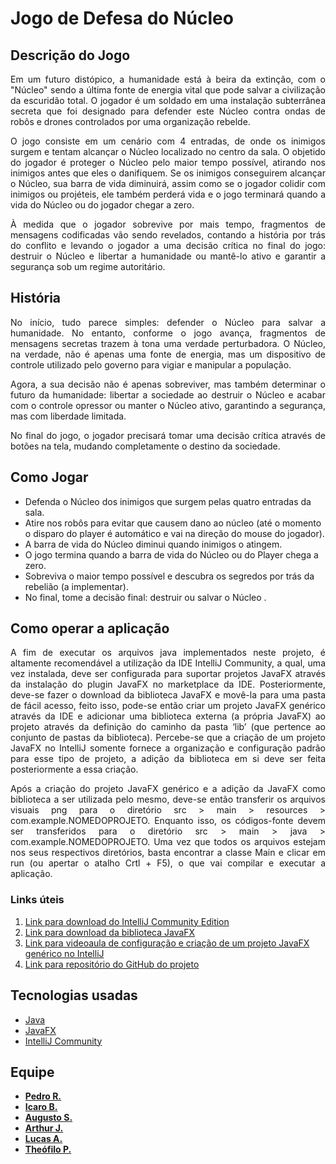 # Jogo de Defesa do Núcleo

## Descrição do Jogo

<p style="text-align: justify;">
Em um futuro distópico, a humanidade está à beira da extinção, com o "Núcleo" sendo a última fonte de energia vital que pode salvar a civilização da escuridão total. O jogador é um soldado em uma instalação subterrânea secreta que foi designado para defender este Núcleo contra ondas de robôs e drones controlados por uma organização rebelde.
</p>

<p style="text-align: justify;">
O jogo consiste em um cenário com 4 entradas, de onde os inimigos surgem e tentam alcançar o Núcleo localizado no centro da sala. O objetido do jogador é proteger o Núcleo pelo maior tempo possível, atirando nos inimigos antes que eles o danifiquem. Se os inimigos conseguirem alcançar o Núcleo, sua barra de vida diminuirá, assim como se o jogador colidir com inimigos ou projéteis, ele também perderá vida e o jogo terminará quando a vida do Núcleo ou do jogador chegar a zero.
</p>

<p style="text-align: justify;">
À medida que o jogador sobrevive por mais tempo, fragmentos de mensagens codificadas vão sendo revelados, contando a história por trás do conflito e levando o jogador a uma decisão crítica no final do jogo: destruir o Núcleo e libertar a humanidade ou mantê-lo ativo e garantir a segurança sob um regime autoritário.
</p>

## História

<p style="text-align: justify;">
No início, tudo parece simples: defender o Núcleo para salvar a humanidade. No entanto, conforme o jogo avança, fragmentos de mensagens secretas trazem à tona uma verdade perturbadora. O Núcleo, na verdade, não é apenas uma fonte de energia, mas um dispositivo de controle utilizado pelo governo para vigiar e manipular a população.
</p>

<p style="text-align: justify;">
Agora, a sua decisão não é apenas sobreviver, mas também determinar o futuro da humanidade: libertar a sociedade ao destruir o Núcleo e acabar com o controle opressor ou manter o Núcleo ativo, garantindo a segurança, mas com liberdade limitada.
</p>

<p style="text-align: justify;">
No final do jogo, o jogador precisará tomar uma decisão crítica através de botões na tela, mudando completamente o destino da sociedade.
</p>

## Como Jogar

- Defenda o Núcleo dos inimigos que surgem pelas quatro entradas da sala.
- Atire nos robôs para evitar que causem dano ao núcleo (até o momento o disparo do player é automático e vai na direção do mouse do jogador).
- A barra de vida do Núcleo diminui quando inimigos o atingem.
- O jogo termina quando a barra de vida do Núcleo ou do Player chega a zero.
- Sobreviva o maior tempo possível e descubra os segredos por trás da rebelião (a implementar).
- No final, tome a decisão final: destruir ou salvar o Núcleo .

## Como operar a aplicação

<p style="text-align: justify;">
A fim de executar os arquivos java implementados neste projeto, é altamente recomendável a utilização da IDE IntelliJ Community, a qual, uma vez instalada, deve ser configurada para suportar projetos JavaFX através da instalação do plugin JavaFX no marketplace da IDE. Posteriormente, deve-se fazer o download da biblioteca JavaFX e movê-la para uma pasta de fácil acesso, feito isso, pode-se então criar um projeto JavaFX genérico através da IDE e adicionar uma biblioteca externa (a própria JavaFX) ao projeto através da definição do caminho da pasta ‘lib’ (que pertence ao conjunto de pastas da biblioteca). Percebe-se que a criação de um projeto JavaFX no IntelliJ somente fornece a organização  e configuração padrão para esse tipo de projeto, a adição da biblioteca em si deve ser feita posteriormente a essa criação.
</p>

<p style="text-align: justify;">
Após a criação do projeto JavaFX genérico e a adição da JavaFX como biblioteca a ser utilizada pelo mesmo, deve-se então transferir os arquivos visuais png para o diretório src > main >  resources >  com.example.NOMEDOPROJETO. Enquanto isso, os códigos-fonte devem ser transferidos para o diretório src > main > java > com.example.NOMEDOPROJETO. Uma vez que todos os arquivos estejam nos seus respectivos diretórios, basta encontrar a classe Main e clicar em run (ou apertar o atalho Crtl + F5), o que vai compilar e executar a aplicação.
</p>

### Links úteis

1. [Link para download do IntelliJ Community Edition](https://www.jetbrains.com/idea/download/?section=linux)
2. [Link para download da biblioteca JavaFX](https://gluonhq.com/products/javafx/)
3. [Link para videoaula de configuração e criação de um projeto JavaFX genérico no IntelliJ](https://www.youtube.com/watch?v=Vk4cICoRh_U)
4. [Link para repositório do GitHub do projeto](https://github.com/pedro-niHiL/projetoPOO)

## Tecnologias usadas

 - [Java](https://www.java.com/pt-BR/)
 - [JavaFX](https://openjfx.io/)
 - [IntelliJ Community](https://www.jetbrains.com/pt-br/idea/)

## Equipe

- [**Pedro R.**](https://github.com/pedro-niHiL)
- [**Icaro B.**](https://github.com/JonasBrothers12)
- [**Augusto S.**](https://github.com/GUS2-SAN)
- [**Arthur J.** ](https://github.com/Shawnp138)
- [**Lucas A.**](https://github.com/lucasandrey1)
- [**Theófilo P.**](https://github.com/the-theo)
